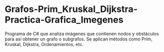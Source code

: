 # Grafos-Prim_Kruskal_Dijkstra-Practica-Grafica_Imegenes
Programa de C# que analiza imágenes que contienen nodos y obstáculos para así obtener un grafo o subgrafos. Se aplican métodos como Prim, Kruskal, Dijkstra, Ordenamientos, etc.
